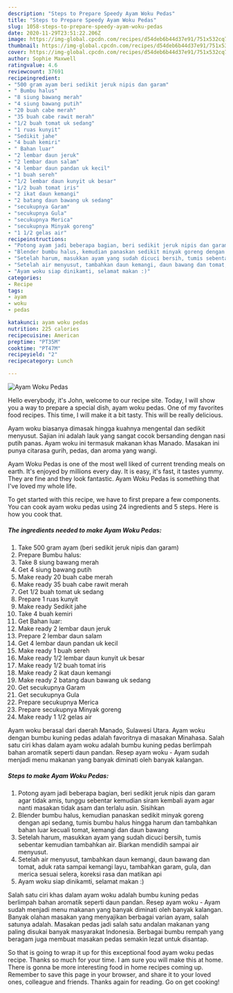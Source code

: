 ```yaml
---
description: "Steps to Prepare Speedy Ayam Woku Pedas"
title: "Steps to Prepare Speedy Ayam Woku Pedas"
slug: 1058-steps-to-prepare-speedy-ayam-woku-pedas
date: 2020-11-29T23:51:22.206Z
image: https://img-global.cpcdn.com/recipes/d54deb6b44d37e91/751x532cq70/ayam-woku-pedas-foto-resep-utama.jpg
thumbnail: https://img-global.cpcdn.com/recipes/d54deb6b44d37e91/751x532cq70/ayam-woku-pedas-foto-resep-utama.jpg
cover: https://img-global.cpcdn.com/recipes/d54deb6b44d37e91/751x532cq70/ayam-woku-pedas-foto-resep-utama.jpg
author: Sophie Maxwell
ratingvalue: 4.6
reviewcount: 37691
recipeingredient:
- "500 gram ayam beri sedikit jeruk nipis dan garam"
- " Bumbu halus"
- "8 siung bawang merah"
- "4 siung bawang putih"
- "20 buah cabe merah"
- "35 buah cabe rawit merah"
- "1/2 buah tomat uk sedang"
- "1 ruas kunyit"
- "Sedikit jahe"
- "4 buah kemiri"
- " Bahan luar"
- "2 lembar daun jeruk"
- "2 lembar daun salam"
- "4 lembar daun pandan uk kecil"
- "1 buah sereh"
- "1/2 lembar daun kunyit uk besar"
- "1/2 buah tomat iris"
- "2 ikat daun kemangi"
- "2 batang daun bawang uk sedang"
- "secukupnya Garam"
- "secukupnya Gula"
- "secukupnya Merica"
- "secukupnya Minyak goreng"
- "1 1/2 gelas air"
recipeinstructions:
- "Potong ayam jadi beberapa bagian, beri sedikit jeruk nipis dan garam agar tidak amis, tunggu sebentar kemudian siram kembali ayam agar nanti masakan tidak asam dan terlalu asin. Sisihkan"
- "Blender bumbu halus, kemudian panaskan sedikit minyak goreng dengan api sedang, tumis bumbu halus hingga harum dan tambahkan bahan luar kecuali tomat, kemangi dan daun bawang"
- "Setelah harum, masukkan ayam yang sudah dicuci bersih, tumis sebentar kemudian tambahkan air. Biarkan mendidih sampai air menyusut."
- "Setelah air menyusut, tambahkan daun kemangi, daun bawang dan tomat, aduk rata sampai kemangi layu, tambahkan garam, gula, dan merica sesuai selera, koreksi rasa dan matikan api"
- "Ayam woku siap dinikamti, selamat makan :)"
categories:
- Recipe
tags:
- ayam
- woku
- pedas

katakunci: ayam woku pedas 
nutrition: 225 calories
recipecuisine: American
preptime: "PT35M"
cooktime: "PT47M"
recipeyield: "2"
recipecategory: Lunch

---
```



![Ayam Woku Pedas](https://img-global.cpcdn.com/recipes/d54deb6b44d37e91/751x532cq70/ayam-woku-pedas-foto-resep-utama.jpg)

Hello everybody, it's John, welcome to our recipe site. Today, I will show you a way to prepare a special dish, ayam woku pedas. One of my favorites food recipes. This time, I will make it a bit tasty. This will be really delicious.

Ayam woku biasanya dimasak hingga kuahnya mengental dan sedikit menyusut. Sajian ini adalah lauk yang sangat cocok bersanding dengan nasi putih panas. Ayam woku ini termasuk makanan khas Manado. Masakan ini punya citarasa gurih, pedas, dan aroma yang wangi.

Ayam Woku Pedas is one of the most well liked of current trending meals on earth. It's enjoyed by millions every day. It is easy, it's fast, it tastes yummy. They are fine and they look fantastic. Ayam Woku Pedas is something that I've loved my whole life.


To get started with this recipe, we have to first prepare a few components. You can cook ayam woku pedas using 24 ingredients and 5 steps. Here is how you cook that.

<!--inarticleads1-->

##### The ingredients needed to make Ayam Woku Pedas:

1. Take 500 gram ayam (beri sedikit jeruk nipis dan garam)
1. Prepare  Bumbu halus:
1. Take 8 siung bawang merah
1. Get 4 siung bawang putih
1. Make ready 20 buah cabe merah
1. Make ready 35 buah cabe rawit merah
1. Get 1/2 buah tomat uk sedang
1. Prepare 1 ruas kunyit
1. Make ready Sedikit jahe
1. Take 4 buah kemiri
1. Get  Bahan luar:
1. Make ready 2 lembar daun jeruk
1. Prepare 2 lembar daun salam
1. Get 4 lembar daun pandan uk kecil
1. Make ready 1 buah sereh
1. Make ready 1/2 lembar daun kunyit uk besar
1. Make ready 1/2 buah tomat iris
1. Make ready 2 ikat daun kemangi
1. Make ready 2 batang daun bawang uk sedang
1. Get secukupnya Garam
1. Get secukupnya Gula
1. Prepare secukupnya Merica
1. Prepare secukupnya Minyak goreng
1. Make ready 1 1/2 gelas air


Ayam woku berasal dari daerah Manado, Sulawesi Utara. Ayam woku dengan bumbu kuning pedas adalah favoritnya di masakan Minahasa. Salah satu ciri khas dalam ayam woku adalah bumbu kuning pedas berlimpah bahan aromatik seperti daun pandan. Resep ayam woku - Ayam sudah menjadi menu makanan yang banyak diminati oleh banyak kalangan. 

<!--inarticleads2-->

##### Steps to make Ayam Woku Pedas:

1. Potong ayam jadi beberapa bagian, beri sedikit jeruk nipis dan garam agar tidak amis, tunggu sebentar kemudian siram kembali ayam agar nanti masakan tidak asam dan terlalu asin. Sisihkan
1. Blender bumbu halus, kemudian panaskan sedikit minyak goreng dengan api sedang, tumis bumbu halus hingga harum dan tambahkan bahan luar kecuali tomat, kemangi dan daun bawang
1. Setelah harum, masukkan ayam yang sudah dicuci bersih, tumis sebentar kemudian tambahkan air. Biarkan mendidih sampai air menyusut.
1. Setelah air menyusut, tambahkan daun kemangi, daun bawang dan tomat, aduk rata sampai kemangi layu, tambahkan garam, gula, dan merica sesuai selera, koreksi rasa dan matikan api
1. Ayam woku siap dinikamti, selamat makan :)


Salah satu ciri khas dalam ayam woku adalah bumbu kuning pedas berlimpah bahan aromatik seperti daun pandan. Resep ayam woku - Ayam sudah menjadi menu makanan yang banyak diminati oleh banyak kalangan. Banyak olahan masakan yang menyajikan berbagai varian ayam, salah satunya adalah. Masakan pedas jadi salah satu andalan makanan yang paling disukai banyak masyarakat Indonesia. Berbagai bumbu rempah yang beragam juga membuat masakan pedas semakin lezat untuk disantap. 

So that is going to wrap it up for this exceptional food ayam woku pedas recipe. Thanks so much for your time. I am sure you will make this at home. There is gonna be more interesting food in home recipes coming up. Remember to save this page in your browser, and share it to your loved ones, colleague and friends. Thanks again for reading. Go on get cooking!
